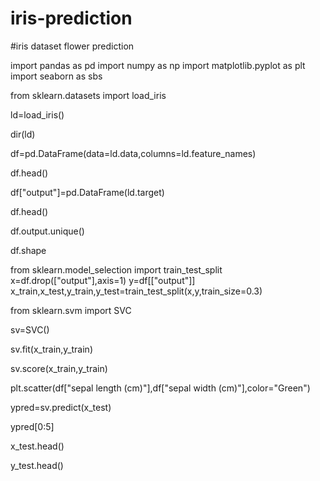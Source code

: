 # iris-prediction
#iris dataset flower prediction




import pandas as pd
import numpy as np
import matplotlib.pyplot as plt
import seaborn as sbs

from sklearn.datasets import load_iris

ld=load_iris()

dir(ld)

df=pd.DataFrame(data=ld.data,columns=ld.feature_names)

df.head()

df["output"]=pd.DataFrame(ld.target)

df.head()

df.output.unique()

df.shape

from sklearn.model_selection import train_test_split
x=df.drop(["output"],axis=1)
y=df[["output"]]
x_train,x_test,y_train,y_test=train_test_split(x,y,train_size=0.3)

from sklearn.svm  import SVC

sv=SVC()

sv.fit(x_train,y_train)

sv.score(x_train,y_train)

plt.scatter(df["sepal length (cm)"],df["sepal width (cm)"],color="Green")

ypred=sv.predict(x_test)

ypred[0:5]

x_test.head()

y_test.head()



